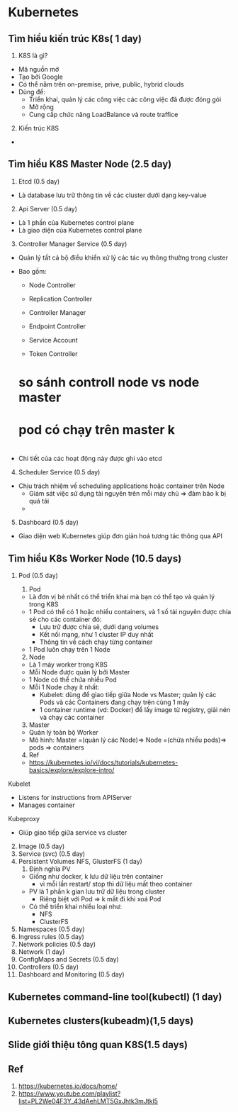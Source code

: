 # Kubernetes
## Tìm hiểu kiến trúc K8s( 1 day)
1. K8S là gì?
- Mã nguồn mở
- Tạo bởi Google
- Có thể nằm trên on-premise, prive, public, hybrid clouds
- Dùng để:
	- Triển khai, quản lý các công việc các công việc đã được đóng gói
	- Mở rộng
	- Cung cấp chức năng LoadBalance và route traffice

2. Kiến trúc K8S
-
## Tìm hiểu K8S Master Node (2.5 day)
1. Etcd (0.5 day)
- Là database lưu trữ thông tin về các cluster dưới dạng key-value
2. Api Server (0.5 day)
- Là 1 phần của Kubernetes control plane
- Là giao diện của Kubernetes control plane
3. Controller Manager Service (0.5 day)
- Quản lý tất cả bộ điều khiển xử lý các tác vụ thông thường trong cluster
- Bao gồm:
	- Node Controller
	- Replication Controller
	
	- Controller Manager 
	- Endpoint Controller
	- Service Account
	- Token Controller

	# so sánh controll node vs node master
	# pod có chạy trên master k
	# 

- Chi tiết của các hoạt động này được ghi vào etcd
4. Scheduler Service (0.5 day)
- Chịu trách nhiệm về scheduling applications hoặc container trên Node
	- Giám sát việc sử dụng tài nguyên trên mỗi máy chủ => đảm bảo k bị quá tải
	- 
5. Dashboard (0.5 day)
- Giao diện web Kubernetes giúp đơn giản hoá tương tác thông qua API
## Tìm hiểu K8s Worker Node (10.5 days)
1. Pod (0.5 day)
	1. Pod
	- Là đơn vị bé nhất có thể triển khai mà bạn có thể tạo và quản lý trong K8S
	- 1 Pod có thể có 1 hoặc nhiều containers, và 1 số tài nguyên được chia sẻ cho các container đó:
		- Lưu trữ được chia sẻ, dưới dạng volumes
		- Kết nối mạng, như 1 cluster IP duy nhất
		- Thông tin về cách chạy từng container
	- 1 Pod luôn chạy trên 1 Node

	2. Node
	- Là 1 máy worker trong K8S
	- Mỗi Node được quản lý bởi Master
	- 1 Node có thể chứa nhiều Pod
	- Mỗi 1 Node chạy ít nhất:
		- Kubelet: dùng để giao tiếp giữa Node vs Master; quản lý các Pods và các Containers đang chạy trên cùng 1 máy
		- 1 container runtime (vd: Docker) để lấy image từ registry, giải nén và chạy các container

	3. Master
	- Quản lý toàn bộ Worker
	- Mô hình: Master =(quản lý các Node)=> Node =(chứa nhiều pods)=> pods => containers

	4. Ref
	- https://kubernetes.io/vi/docs/tutorials/kubernetes-basics/explore/explore-intro/

Kubelet
- Listens for instructions from APIServer
- Manages container

Kubeproxy
- Giúp giao tiếp giữa service vs cluster

2. Image (0.5 day)
3. Service (svc) (0.5 day)
4. Persistent Volumes NFS, GlusterFS (1 day)
	1. Định nghĩa PV
	- Giống như docker, k lưu dữ liệu trên container
		- vì mỗi lần restart/ stop thì dữ liệu mất theo container
	- PV là 1 phần k gian lưu trữ dữ liệu trong cluster
		- Riêng biệt với Pod => k mất đi khi xoá Pod
	- Có thể triển khai nhiều loại như:
		- NFS
		- ClusterFS
5. Namespaces (0.5 day)
6. Ingress rules (0.5 day)
7. Network policies (0.5 day)
8. Network (1 day)
9. ConfigMaps and Secrets (0.5 day)
10. Controllers (0.5 day)
11. Dashboard and Monitoring (0.5 day)
## Kubernetes command-line tool(kubectl) (1 day)
## Kubernetes clusters(kubeadm)(1,5 days)
## Slide giới thiệu tông quan K8S(1.5 days)

## Ref
1. https://kubernetes.io/docs/home/
2. https://www.youtube.com/playlist?list=PL2We04F3Y_43dAehLMT5GxJhtk3mJtkl5